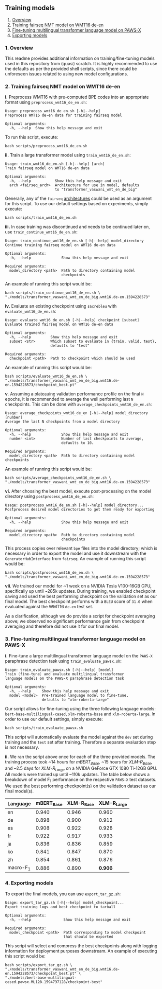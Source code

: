 ## Training models

1. [Overview](#1-Overview)
2. [Training fairseq NMT model on WMT16 de-en](#2-Training-fairseq-NMT-model-on-WMT16-de-en)
3. [Fine-tuning multilingual transformer language model on PAWS-X](#3-Fine-tuning-multilingual-transformer-language-model-on-PAWS-X)
4. [Exporting models](#4-Exporting-models)

### 1. Overview

This readme provides additional information on training/fine-tuning models used in this repository from (quasi) scratch. It is highly recommended to use the defaults as per the provided shell scripts, since there could be unforeseen issues related to using new model configurations.

### 2. Training fairseq NMT model on WMT16 de-en

**i.** Preprocess WMT16 with pre-computed BPE codes into an appropriate format using `preprocess_wmt16_de_en.sh`:

```
Usage: preprocess_wmt16_de_en.sh [-h|--help]
Preprocess WMT16 de-en data for training fairseq model

Optional arguments:
  -h, --help  Show this help message and exit
```

To run this script, execute:

```shell
bash scripts/preprocess_wmt16_de_en.sh
```

**ii.** Train a large transformer model using `train_wmt16_de_en.sh`:

```
Usage: train_wmt16_de_en.sh [-h|--help] [arch]
Train fairseq model on WMT16 de-en data

Optional arguments:
  -h, --help           Show this help message and exit
  arch <fairseq_arch>  Architecture for use in model, defaults
                       to "transformer_vaswani_wmt_en_de_big"    
```

Generally, any of the `fairseq` [architectures](<https://fairseq.readthedocs.io/en/latest/command_line_tools.html#Model configuration>) could be used as an argument for this script. To use our default settings based on experiments, simply execute:

```
bash scripts/train_wmt16_de_en.sh
```

**iii.** In case training was discontinued and needs to be continued later on, use `train_continue_wmt16_de_en.sh`:

```
Usage: train_continue_wmt16_de_en.sh [-h|--help] model_directory
Continue training fairseq model on WMT16 de-en data

Optional arguments:
  -h, --help              Show this help message and exit

Required arguments:
  model_directory <path>  Path to directory containing model
                          checkpoints
```

An example of running this script would be:

```shell
bash scripts/train_continue_wmt16_de_en.sh \
"./models/transformer_vaswani_wmt_en_de_big.wmt16.de-en.1594228573"
```

**iv.** Evaluate an existing checkpoint using `sacrebleu` with `evaluate_wmt16_de_en.sh`:

```
Usage: evaluate_wmt16_de_en.sh [-h|--help] checkpoint [subset]
Evaluate trained fairseq model on WMT16 de-en data

Optional arguments:
  -h, --help         Show this help message and exit
  subset <str>       Which subset to evaluate in {train, valid, test},
                     defaults to "test"

Required arguments:
  checkpoint <path>  Path to checkpoint which should be used
```

An example of running this script would be:

```shell
bash scripts/evaluate_wmt16_de_en.sh \
"./models/transformer_vaswani_wmt_en_de_big.wmt16.de-en.1594228573/checkpoint_best.pt"
```

**v.** Assuming a plateauing validation performance profile on the final `N` epochs, it is recommended to average the well performing last `N` checkpoints. This can be done with `average_checkpoints_wmt16_de_en.sh`:

```
Usage: average_checkpoints_wmt16_de_en [-h|--help] model_directory [number]
Average the last N checkpoints from a model directory

Optional arguments:
  -h, --help              Show this help message and exit
  number <int>            Number of last checkpoints to average,
                          defaults to 10.

Required arguments:
  model_directory <path>  Path to directory containing model checkpoints
```

An example of running this script would be:

```shell
bash scripts/average_checkpoints_wmt16_de_en.sh \
"./models/transformer_vaswani_wmt_en_de_big.wmt16.de-en.1594228573"
```

**vi.** After choosing the best model, execute post-processing on the model directory using `postprocess_wmt16_de_en.sh`:

```
Usage: postprocess_wmt16_de_en.sh [-h|--help] model_directory...
Postprocess desired model directories to get them ready for exporting

Optional arguments:
  -h, --help              Show this help message and exit

Required arguments:
  model_directory <path>  Path to directory containing model
                          checkpoints
```

This process copies over relevant `bpe` files into the model directory; which is necessary in order to export the model and use it downstream with the `GeneratorHubInterface` from `fairseq`. An example of running this script would be:

```shell
bash scripts/postprocess_wmt16_de_en.sh \
"./models/transformer_vaswani_wmt_en_de_big.wmt16.de-en.1594228573"
```

**vii.** We trained our model for ~1 week on a NVIDIA Tesla V100-16GB GPU, specifically up until ~285k updates. During training, we enabled checkpoint saving and used the best performing checkpoint on the validation set as our final model. The best checkpoint performs with a `BLEU` score of `31.0` when evaluated against the WMT16 `de-en` test set.

As a clarification, although we do provide a script for checkpoint averaging above; we observed no significant performance gain from checkpoint averaging and therefore did not use it for our final model. 

### 3. Fine-tuning multilingual transformer language model on PAWS-X

**i.** Fine-tune a large multilingual transformer language model on the `PAWS-X` paraphrase detection task using `train_evaluate_pawsx.sh`:

```
Usage: train_evaluate_pawsx.sh [-h|--help] [model]
Train (fine-tune) and evaluate multilingual transformer
language models on the PAWS-X paraphrase detection task

Optional arguments:
  -h, --help     Show this help message and exit
  model <model>  Pre-trained language model to fine-tune,
                 defaults to "xlm-roberta-large"
```

Our script allows for fine-tuning using the three following language models: `bert-base-multilingual-cased`, `xlm-roberta-base` and `xlm-roberta-large`. In order to use our default settings, simply execute:

```shell
bash scripts/train_evaluate_pawsx.sh
```

This script will automatically evaluate the model against the `dev` set during training and the `test` set after training. Therefore a separate evaluation step is not necessary.

**ii.** We ran the script above once for each of the three provided models. The training process took ~14 hours for *mBERT<sub>Base</sub>*, ~15 hours for *XLM-R<sub>Base</sub>*, and ~2.5 days for *XLM-R<sub>Large</sub>* on a NVIDIA GeForce GTX 1080 Ti-12GB GPU. All models were trained up until ~110k updates. The table below shows a breakdown of model F<sub>1</sub> performance on the respective `PAWS-X` test datasets. We used the best performing checkpoint(s) on the validation dataset as our final model(s).

| Language            | mBERT<sub>Base</sub> | XLM-R<sub>Base</sub> | XLM-R<sub>Large</sub> |
| ---                 |                  --- | ---                  | -----                 |
| en                  |                0.940 | 0.946                | 0.960                 |
| de                  |                0.898 | 0.900                | 0.912                 |
| es                  |                0.908 | 0.922                | 0.928                 |
| fr                  |                0.922 | 0.917                | 0.933                 |
| ja                  |                0.836 | 0.836                | 0.859                 |
| ko                  |                0.841 | 0.847                | 0.870                 |
| zh                  |                0.854 | 0.861                | 0.876                 |
| macro-F<sub>1</sub> |                0.886 | 0.890                | **0.906**             |


### 4. Exporting models

To export the final models, you can use `export_tar_gz.sh`:

```
Usage: export_tar_gz.sh [-h|--help] model_checkpoint...
Export training logs and best checkpoint to tarball

Optional arguments:
  -h, --help               Show this help message and exit

Required arguments:
  model_checkpoint <path>  Path corresponding to model checkpoint
                           that should be exported
```

This script will select and compress the best checkpoints along with logging information for deployment purposes downstream. An example of executing this script would be:

```shell
bash scripts/export_tar_gz.sh \
"./models/transformer_vaswani_wmt_en_de_big.wmt16.de-en.1594228573/checkpoint_best.pt" \
"./models/bert-base-multilingual-cased.pawsx.ML128.1594737128/checkpoint-best"
```
